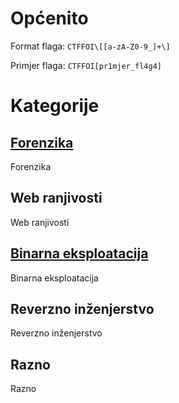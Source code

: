 # Općenito

Format flaga: ```CTFFOI\[[a-zA-Z0-9_]+\]```

Primjer flaga: ```CTFFOI[pr1mjer_fl4g4]```


# Kategorije

## [Forenzika](https://github.com/fnovak22/ctf-zavrsni/tree/main/Zadaci/Forenzika)
Forenzika

## Web ranjivosti
Web ranjivosti

## [Binarna eksploatacija](https://github.com/fnovak22/ctf-zavrsni/tree/main/Zadaci/Binarna%20eksploatacija)
Binarna eksploatacija

## Reverzno inženjerstvo
Reverzno inženjerstvo

## Razno
Razno


